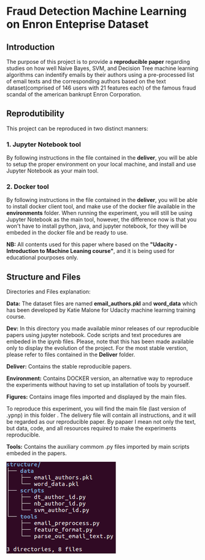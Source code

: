 
# Fraud Detection Machine Learning on Enron Enteprise Dataset

## Introduction

The purpose of this project is to provide a **reproducible paper** regarding studies on how well Naive Bayes, SVM, and Decision Tree machine learning algorithms can indentify emails by their authors using a pre-processed list of email texts and the corresponding authors based on the text dataset(comprised of 146 users with 21 features each) of the famous fraud scandal of the american bankrupt Enron Corporation.

## Reprodutibility
This project can be reproduced in two distinct manners:

### 1. Jupyter Notebook tool
By following instructions in the file contained in the **deliver**, you will be able to setup the proper environment on your local machine, and install and use Jupyter Notebook as your main tool.

### 2. Docker tool
By following instructions in the file contained in the **deliver**, you will be able to install docker client tool, and make use of the docker file available in the **environments** folder. When running the experiment, you will still be using Jupyter Notebook as the main tool, however, the difference now is that you won't have to install python, java, and jupyter notebook, for they will be embeded in the docker file and be ready to use.

**NB:** All contents used for this paper where based on the **"Udacity - Introduction to Machine Leaning course"**, and it is being used for educational pourposes only.


## Structure and Files

Directories and Files explanation:

**Data:** The dataset files are named **email_authors.pkl** and **word_data** which has been developed by Katie Malone for Udacity machine learning training course.

**Dev:** In this directory you made available minor releases of our reproducible papers using jupyter notebook. Code scripts and text procedures are embeded in the ipynb files. Please, note that this has been made available only to display the evolution of the project. For the most stable verstion, please refer to files contained in the **Deliver** folder.

**Deliver:** Contains the stable reproducible papers.

**Environment:** Contains DOCKER version, an alternative way to reproduce the experiments without having to set up installation of tools by yourself. 

**Figures:** Contains image files imported and displayed by the main files.

To reproduce this experiment, you will find the main file (last version of .ypnp) in this folder . The delivery file will contain all instructions, and it will be regarded as our reproducible paper. By papaer I mean not only the text, but data, code, and all resources required to make the experiments reproducible. 

**Tools:** Contains the auxiliary commom .py files imported by main scripts embeded in the papers.

<img src="structure.png" />




